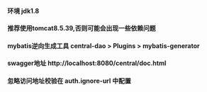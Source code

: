 #### 环境 jdk1.8
#### 推荐使用tomcat8.5.39,否则可能会出现一些依赖问题
#### mybatis逆向生成工具 central-dao > Plugins > mybatis-generator
#### swagger地址 http://localhost:8080/central/doc.html
#### 忽略访问地址校验在 auth.ignore-url 中配置 
